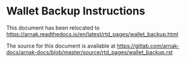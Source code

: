 # Wallet Backup Instructions

This document has been relocated to https://arnak.readthedocs.io/en/latest/rtd_pages/wallet_backup.html

The source for this document is available at https://gitlab.com/arnak-docs/arnak-docs/blob/master/source/rtd_pages/wallet_backup.rst